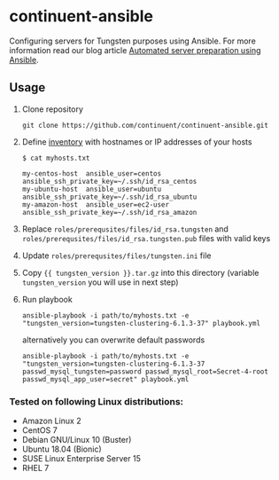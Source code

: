 # continuent-ansible

Configuring servers for Tungsten purposes using Ansible. For more information read our blog article [Automated server preparation using Ansible](#).

## Usage

1. Clone repository
    ```
    git clone https://github.com/continuent/continuent-ansible.git
    ```

2. Define [inventory](https://docs.ansible.com/ansible/latest/user_guide/intro_inventory.html) with hostnames or IP addresses of your hosts
    ```
    $ cat myhosts.txt

    my-centos-host  ansible_user=centos     ansible_ssh_private_key=~/.ssh/id_rsa_centos
    my-ubuntu-host  ansible_user=ubuntu     ansible_ssh_private_key=~/.ssh/id_rsa_ubuntu
    my-amazon-host  ansible_user=ec2-user   ansible_ssh_private_key=~/.ssh/id_rsa_amazon
    ```

3. Replace `roles/prerequsites/files/id_rsa.tungsten` and `roles/prerequsites/files/id_rsa.tungsten.pub` files with valid keys

4. Update `roles/prerequsites/files/tungsten.ini` file

5. Copy `{{ tungsten_version }}.tar.gz` into this directory (variable `tungsten_version` you will use in next step)

6. Run playbook
    ```
    ansible-playbook -i path/to/myhosts.txt -e "tungsten_version=tungsten-clustering-6.1.3-37" playbook.yml
    ```

    alternatively you can overwrite default passwords
    ```
    ansible-playbook -i path/to/myhosts.txt -e "tungsten_version=tungsten-clustering-6.1.3-37 passwd_mysql_tungsten=password passwd_mysql_root=Secret-4-root passwd_mysql_app_user=secret" playbook.yml
    ```

### Tested on following Linux distributions:
- Amazon Linux 2
- CentOS 7
- Debian GNU/Linux 10 (Buster)
- Ubuntu 18.04 (Bionic)
- SUSE Linux Enterprise Server 15
- RHEL 7
